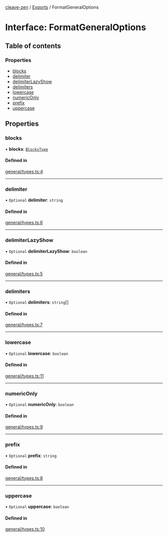 [cleave-zen](../README.md) / [Exports](../modules.md) / FormatGeneralOptions

# Interface: FormatGeneralOptions

## Table of contents

### Properties

- [blocks](FormatGeneralOptions.md#blocks)
- [delimiter](FormatGeneralOptions.md#delimiter)
- [delimiterLazyShow](FormatGeneralOptions.md#delimiterlazyshow)
- [delimiters](FormatGeneralOptions.md#delimiters)
- [lowercase](FormatGeneralOptions.md#lowercase)
- [numericOnly](FormatGeneralOptions.md#numericonly)
- [prefix](FormatGeneralOptions.md#prefix)
- [uppercase](FormatGeneralOptions.md#uppercase)

## Properties

### blocks

• **blocks**: [`BlocksType`](../modules.md#blockstype)

#### Defined in

[general/types.ts:4](https://github.com/LoremFooBar/cleave-zen/blob/22b1d89/src/general/types.ts#L4)

___

### delimiter

• `Optional` **delimiter**: `string`

#### Defined in

[general/types.ts:6](https://github.com/LoremFooBar/cleave-zen/blob/22b1d89/src/general/types.ts#L6)

___

### delimiterLazyShow

• `Optional` **delimiterLazyShow**: `boolean`

#### Defined in

[general/types.ts:5](https://github.com/LoremFooBar/cleave-zen/blob/22b1d89/src/general/types.ts#L5)

___

### delimiters

• `Optional` **delimiters**: `string`[]

#### Defined in

[general/types.ts:7](https://github.com/LoremFooBar/cleave-zen/blob/22b1d89/src/general/types.ts#L7)

___

### lowercase

• `Optional` **lowercase**: `boolean`

#### Defined in

[general/types.ts:11](https://github.com/LoremFooBar/cleave-zen/blob/22b1d89/src/general/types.ts#L11)

___

### numericOnly

• `Optional` **numericOnly**: `boolean`

#### Defined in

[general/types.ts:9](https://github.com/LoremFooBar/cleave-zen/blob/22b1d89/src/general/types.ts#L9)

___

### prefix

• `Optional` **prefix**: `string`

#### Defined in

[general/types.ts:8](https://github.com/LoremFooBar/cleave-zen/blob/22b1d89/src/general/types.ts#L8)

___

### uppercase

• `Optional` **uppercase**: `boolean`

#### Defined in

[general/types.ts:10](https://github.com/LoremFooBar/cleave-zen/blob/22b1d89/src/general/types.ts#L10)

